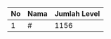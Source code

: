 | No | Nama            | Jumlah Level |
|----|-----------------|--------------|
| 1  | #    |    1156        |
